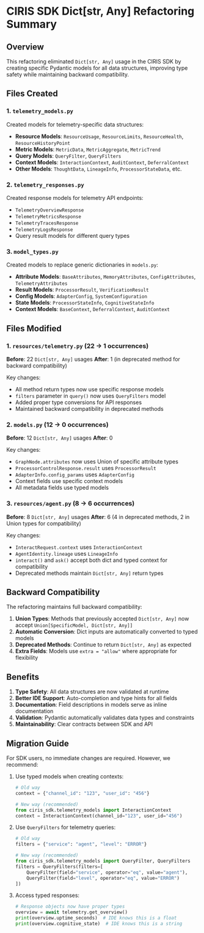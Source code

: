 # CIRIS SDK Dict[str, Any] Refactoring Summary

## Overview
This refactoring eliminated `Dict[str, Any]` usage in the CIRIS SDK by creating specific Pydantic models for all data structures, improving type safety while maintaining backward compatibility.

## Files Created

### 1. `telemetry_models.py`
Created models for telemetry-specific data structures:
- **Resource Models**: `ResourceUsage`, `ResourceLimits`, `ResourceHealth`, `ResourceHistoryPoint`
- **Metric Models**: `MetricData`, `MetricAggregate`, `MetricTrend`
- **Query Models**: `QueryFilter`, `QueryFilters`
- **Context Models**: `InteractionContext`, `AuditContext`, `DeferralContext`
- **Other Models**: `ThoughtData`, `LineageInfo`, `ProcessorStateData`, etc.

### 2. `telemetry_responses.py`
Created response models for telemetry API endpoints:
- `TelemetryOverviewResponse`
- `TelemetryMetricsResponse`
- `TelemetryTracesResponse`
- `TelemetryLogsResponse`
- Query result models for different query types

### 3. `model_types.py`
Created models to replace generic dictionaries in `models.py`:
- **Attribute Models**: `BaseAttributes`, `MemoryAttributes`, `ConfigAttributes`, `TelemetryAttributes`
- **Result Models**: `ProcessorResult`, `VerificationResult`
- **Config Models**: `AdapterConfig`, `SystemConfiguration`
- **State Models**: `ProcessorStateInfo`, `CognitiveStateInfo`
- **Context Models**: `BaseContext`, `DeferralContext`, `AuditContext`

## Files Modified

### 1. `resources/telemetry.py` (22 → 1 occurrences)
**Before**: 22 `Dict[str, Any]` usages
**After**: 1 (in deprecated method for backward compatibility)

Key changes:
- All method return types now use specific response models
- `filters` parameter in `query()` now uses `QueryFilters` model
- Added proper type conversions for API responses
- Maintained backward compatibility in deprecated methods

### 2. `models.py` (12 → 0 occurrences)
**Before**: 12 `Dict[str, Any]` usages
**After**: 0

Key changes:
- `GraphNode.attributes` now uses Union of specific attribute types
- `ProcessorControlResponse.result` uses `ProcessorResult`
- `AdapterInfo.config_params` uses `AdapterConfig`
- Context fields use specific context models
- All metadata fields use typed models

### 3. `resources/agent.py` (8 → 6 occurrences)
**Before**: 8 `Dict[str, Any]` usages
**After**: 6 (4 in deprecated methods, 2 in Union types for compatibility)

Key changes:
- `InteractRequest.context` uses `InteractionContext`
- `AgentIdentity.lineage` uses `LineageInfo`
- `interact()` and `ask()` accept both dict and typed context for compatibility
- Deprecated methods maintain `Dict[str, Any]` return types

## Backward Compatibility

The refactoring maintains full backward compatibility:

1. **Union Types**: Methods that previously accepted `Dict[str, Any]` now accept `Union[SpecificModel, Dict[str, Any]]`
2. **Automatic Conversion**: Dict inputs are automatically converted to typed models
3. **Deprecated Methods**: Continue to return `Dict[str, Any]` as expected
4. **Extra Fields**: Models use `extra = "allow"` where appropriate for flexibility

## Benefits

1. **Type Safety**: All data structures are now validated at runtime
2. **Better IDE Support**: Auto-completion and type hints for all fields
3. **Documentation**: Field descriptions in models serve as inline documentation
4. **Validation**: Pydantic automatically validates data types and constraints
5. **Maintainability**: Clear contracts between SDK and API

## Migration Guide

For SDK users, no immediate changes are required. However, we recommend:

1. Use typed models when creating contexts:
   ```python
   # Old way
   context = {"channel_id": "123", "user_id": "456"}
   
   # New way (recommended)
   from ciris_sdk.telemetry_models import InteractionContext
   context = InteractionContext(channel_id="123", user_id="456")
   ```

2. Use `QueryFilters` for telemetry queries:
   ```python
   # Old way
   filters = {"service": "agent", "level": "ERROR"}
   
   # New way (recommended)
   from ciris_sdk.telemetry_models import QueryFilter, QueryFilters
   filters = QueryFilters(filters=[
       QueryFilter(field="service", operator="eq", value="agent"),
       QueryFilter(field="level", operator="eq", value="ERROR")
   ])
   ```

3. Access typed responses:
   ```python
   # Response objects now have proper types
   overview = await telemetry.get_overview()
   print(overview.uptime_seconds)  # IDE knows this is a float
   print(overview.cognitive_state)  # IDE knows this is a string
   ```